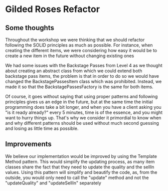 # Gilded Roses Refactor

## Some thoughts
Throughout the workshop we were thinking that we should refactor following the SOLID principles as much as possible.
For instance, when creating the different items, we were considering how easy it would be to create a new item in the future without changing existing ones


We had some issues with the Backstage Passes from Level 4 as we thought about creating an abstract class from which we could extend
both backstage pass items, the problem is that in order to do so we would have changed the BackstagePassesItem class which
was prohibited. Instead, we made it so that the BackstagePassesFactory is the same for both items.


Of course, it goes without saying that using proper patterns and following principles gives us an edge in the future, but at the same time
the initial programming does take a bit longer, and when you have a client asking you "is it ready already?" every 5 minutes, time is of the essence, and you might want to hurry things up.
That's why we consider it primordial to know when and why different patterns should be used without much second guessing and losing as little time as possible.


## Improvements
We believe our implementation would be improved by using the Template Method pattern. This would simplify the updating process, as many item classes share the fact that they
need to update the quality and the sellIn values. Using this pattern will simplify and beautify the code, as, from the outside, you would only need to call the "update" method
and not the "updateQuality" and "updateSellIn" separately
